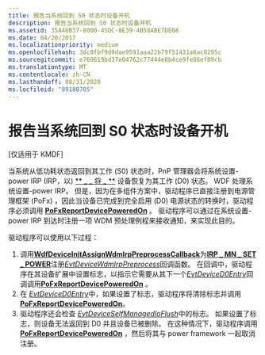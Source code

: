 ```yaml
---
title: 报告当系统回到 S0 状态时设备开机
description: 报告当系统回到 S0 状态时设备开机
ms.assetid: 35A48B37-8000-45DC-8E39-4B58ABE7DE68
ms.date: 04/20/2017
ms.localizationpriority: medium
ms.openlocfilehash: 3dc0fbf9d9dae9591aaa22b79f51431a6ac0295c
ms.sourcegitcommit: e769619bd37e04762c77444e8b4ce9fe86ef09cb
ms.translationtype: MT
ms.contentlocale: zh-CN
ms.lasthandoff: 08/31/2020
ms.locfileid: "89188705"
---
```

# <a name="reporting-device-powered-on-when-system-returns-to-s0"></a>报告当系统回到 S0 状态时设备开机


\[仅适用于 KMDF\]

当系统从低功耗状态返回到其工作 (S0) 状态时，PnP 管理器会将系统设置-power IRP (IRP，以) [** \_ \_ 将 \_ **](../kernel/irp-mn-set-power.md) 设备恢复为其工作 (D0) 状态。 WDF 处理系统设置-power IRP。 但是，因为在多组件方案中，驱动程序已直接注册到电源管理框架 (PoFx) ，因此当设备已完成到完全启用 (D0) 电源状态的转换时，驱动程序必须调用 [**PoFxReportDevicePoweredOn**](/windows-hardware/drivers/ddi/wdm/nf-wdm-pofxreportdevicepoweredon) 。 驱动程序可以通过在系统设置-power IRP 到达时注册一项 WDM 预处理例程来接收通知，来实现此目的。

驱动程序可以使用以下过程：

1.  调用[**WdfDeviceInitAssignWdmIrpPreprocessCallback**](/windows-hardware/drivers/ddi/wdfdevice/nf-wdfdevice-wdfdeviceinitassignwdmirppreprocesscallback)为[**IRP \_ MN \_ SET \_ POWER**](../kernel/irp-mn-set-power.md)注册[*EvtDeviceWdmIrpPreprocess*](/windows-hardware/drivers/ddi/wdfdevice/nc-wdfdevice-evt_wdfdevice_wdm_irp_preprocess)回调函数。 在回调中，驱动程序在其设备扩展中设置标志，以指示它需要从其下一个[*EvtDeviceD0Entry*](/windows-hardware/drivers/ddi/wdfdevice/nc-wdfdevice-evt_wdf_device_d0_entry)回调调用[**PoFxReportDevicePoweredOn**](/windows-hardware/drivers/ddi/wdm/nf-wdm-pofxreportdevicepoweredon) 。
2.  在 [*EvtDeviceD0Entry*](/windows-hardware/drivers/ddi/wdfdevice/nc-wdfdevice-evt_wdf_device_d0_entry)中，如果设置了标志，驱动程序将清除标志并调用 [**PoFxReportDevicePoweredOn**](/windows-hardware/drivers/ddi/wdm/nf-wdm-pofxreportdevicepoweredon)。
3.  驱动程序还会检查 [*EvtDeviceSelfManagedIoFlush*](/windows-hardware/drivers/ddi/wdfdevice/nc-wdfdevice-evt_wdf_device_self_managed_io_flush)中的标志。 如果设置了标志，则设备无法返回到 D0 并且设备已被删除。 在这种情况下，驱动程序调用 [**PoFxReportDevicePoweredOn**](/windows-hardware/drivers/ddi/wdm/nf-wdm-pofxreportdevicepoweredon) ，然后将其与 power framework 一起取消注册。

 

